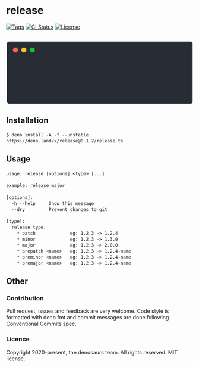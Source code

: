 # release

[![Tags](https://img.shields.io/github/release/denosaurs/release)](https://github.com/denosaurs/release/releases)
[![CI Status](https://img.shields.io/github/workflow/status/denosaurs/release/check)](https://github.com/denosaurs/release/actions)
[![License](https://img.shields.io/github/license/denosaurs/release)](https://github.com/denosaurs/release/blob/master/LICENSE)

<p align="center">
  <br>
  <img src="assets/example.svg" width="500">
  <br>
</p>

## Installation

```
$ deno install -A -f --unstable https://deno.land/x/release@0.1.2/release.ts
```

## Usage

```
usage: release [options] <type> [...]

example: release major

[options]:
  -h --help     Show this message
  --dry         Prevent changes to git

[type]:
  release type:
    * patch             eg: 1.2.3 -> 1.2.4
    * minor             eg: 1.2.3 -> 1.3.0
    * major             eg: 1.2.3 -> 2.0.0
    * prepatch <name>   eg: 1.2.3 -> 1.2.4-name
    * preminor <name>   eg: 1.2.3 -> 1.2.4-name
    * premajor <name>   eg: 1.2.3 -> 1.2.4-name
```

## Other

### Contribution

Pull request, issues and feedback are very welcome. Code style is formatted with deno fmt and commit messages are done following Conventional Commits spec.

### Licence

Copyright 2020-present, the denosaurs team. All rights reserved. MIT license.
